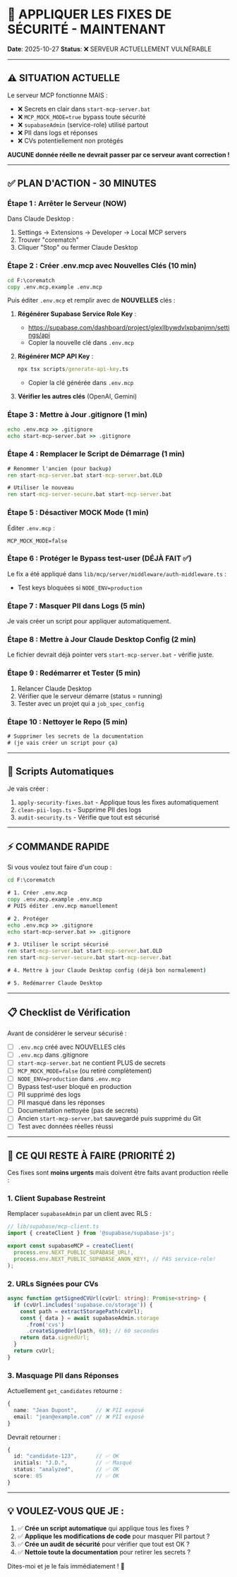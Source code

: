 # 🚨 APPLIQUER LES FIXES DE SÉCURITÉ - MAINTENANT

**Date**: 2025-10-27
**Status**: ❌ SERVEUR ACTUELLEMENT VULNÉRABLE

---

## ⚠️ SITUATION ACTUELLE

Le serveur MCP fonctionne MAIS :
- ❌ Secrets en clair dans `start-mcp-server.bat`
- ❌ `MCP_MOCK_MODE=true` bypass toute sécurité
- ❌ `supabaseAdmin` (service-role) utilisé partout
- ❌ PII dans logs et réponses
- ❌ CVs potentiellement non protégés

**AUCUNE donnée réelle ne devrait passer par ce serveur avant correction !**

---

## ✅ PLAN D'ACTION - 30 MINUTES

### Étape 1 : Arrêter le Serveur (NOW)

Dans Claude Desktop :
1. Settings → Extensions → Developer → Local MCP servers
2. Trouver "corematch"
3. Cliquer "Stop" ou fermer Claude Desktop

### Étape 2 : Créer .env.mcp avec Nouvelles Clés (10 min)

```cmd
cd F:\corematch
copy .env.mcp.example .env.mcp
```

Puis éditer `.env.mcp` et remplir avec de **NOUVELLES** clés :

1. **Régénérer Supabase Service Role Key** :
   - https://supabase.com/dashboard/project/glexllbywdvlxpbanjmn/settings/api
   - Copier la nouvelle clé dans `.env.mcp`

2. **Régénérer MCP API Key** :
   ```cmd
   npx tsx scripts/generate-api-key.ts
   ```
   - Copier la clé générée dans `.env.mcp`

3. **Vérifier les autres clés** (OpenAI, Gemini)

### Étape 3 : Mettre à Jour .gitignore (1 min)

```cmd
echo .env.mcp >> .gitignore
echo start-mcp-server.bat >> .gitignore
```

### Étape 4 : Remplacer le Script de Démarrage (1 min)

```cmd
# Renommer l'ancien (pour backup)
ren start-mcp-server.bat start-mcp-server.bat.OLD

# Utiliser le nouveau
ren start-mcp-server-secure.bat start-mcp-server.bat
```

### Étape 5 : Désactiver MOCK Mode (1 min)

Éditer `.env.mcp` :
```env
MCP_MOCK_MODE=false
```

### Étape 6 : Protéger le Bypass test-user (DÉJÀ FAIT ✅)

Le fix a été appliqué dans `lib/mcp/server/middleware/auth-middleware.ts` :
- Test keys bloquées si `NODE_ENV=production`

### Étape 7 : Masquer PII dans Logs (5 min)

Je vais créer un script pour appliquer automatiquement.

### Étape 8 : Mettre à Jour Claude Desktop Config (2 min)

Le fichier devrait déjà pointer vers `start-mcp-server.bat` - vérifie juste.

### Étape 9 : Redémarrer et Tester (5 min)

1. Relancer Claude Desktop
2. Vérifier que le serveur démarre (status = running)
3. Tester avec un projet qui a `job_spec_config`

### Étape 10 : Nettoyer le Repo (5 min)

```cmd
# Supprimer les secrets de la documentation
# (je vais créer un script pour ça)
```

---

## 🔧 Scripts Automatiques

Je vais créer :
1. `apply-security-fixes.bat` - Applique tous les fixes automatiquement
2. `clean-pii-logs.ts` - Supprime PII des logs
3. `audit-security.ts` - Vérifie que tout est sécurisé

---

## ⚡ COMMANDE RAPIDE

Si vous voulez tout faire d'un coup :

```cmd
cd F:\corematch

# 1. Créer .env.mcp
copy .env.mcp.example .env.mcp
# PUIS éditer .env.mcp manuellement

# 2. Protéger
echo .env.mcp >> .gitignore
echo start-mcp-server.bat >> .gitignore

# 3. Utiliser le script sécurisé
ren start-mcp-server.bat start-mcp-server.bat.OLD
ren start-mcp-server-secure.bat start-mcp-server.bat

# 4. Mettre à jour Claude Desktop config (déjà bon normalement)

# 5. Redémarrer Claude Desktop
```

---

## 📋 Checklist de Vérification

Avant de considérer le serveur sécurisé :

- [ ] `.env.mcp` créé avec NOUVELLES clés
- [ ] `.env.mcp` dans .gitignore
- [ ] `start-mcp-server.bat` ne contient PLUS de secrets
- [ ] `MCP_MOCK_MODE=false` (ou retiré complètement)
- [ ] `NODE_ENV=production` dans `.env.mcp`
- [ ] Bypass test-user bloqué en production
- [ ] PII supprimé des logs
- [ ] PII masqué dans les réponses
- [ ] Documentation nettoyée (pas de secrets)
- [ ] Ancien `start-mcp-server.bat` sauvegardé puis supprimé du Git
- [ ] Test avec données réelles réussi

---

## 🚨 CE QUI RESTE À FAIRE (PRIORITÉ 2)

Ces fixes sont **moins urgents** mais doivent être faits avant production réelle :

### 1. Client Supabase Restreint

Remplacer `supabaseAdmin` par un client avec RLS :

```typescript
// lib/supabase/mcp-client.ts
import { createClient } from '@supabase/supabase-js';

export const supabaseMCP = createClient(
  process.env.NEXT_PUBLIC_SUPABASE_URL!,
  process.env.NEXT_PUBLIC_SUPABASE_ANON_KEY!, // PAS service-role!
);
```

### 2. URLs Signées pour CVs

```typescript
async function getSignedCVUrl(cvUrl: string): Promise<string> {
  if (cvUrl.includes('supabase.co/storage')) {
    const path = extractStoragePath(cvUrl);
    const { data } = await supabaseAdmin.storage
      .from('cvs')
      .createSignedUrl(path, 60); // 60 secondes
    return data.signedUrl;
  }
  return cvUrl;
}
```

### 3. Masquage PII dans Réponses

Actuellement `get_candidates` retourne :
```typescript
{
  name: "Jean Dupont",      // ❌ PII exposé
  email: "jean@example.com" // ❌ PII exposé
}
```

Devrait retourner :
```typescript
{
  id: "candidate-123",      // ✅ OK
  initials: "J.D.",         // ✅ Masqué
  status: "analyzed",       // ✅ OK
  score: 85                 // ✅ OK
}
```

---

## 💡 VOULEZ-VOUS QUE JE :

1. ✅ **Crée un script automatique** qui applique tous les fixes ?
2. ✅ **Applique les modifications de code** pour masquer PII partout ?
3. ✅ **Crée un audit de sécurité** pour vérifier que tout est OK ?
4. ✅ **Nettoie toute la documentation** pour retirer les secrets ?

Dites-moi et je le fais immédiatement ! 🚀
